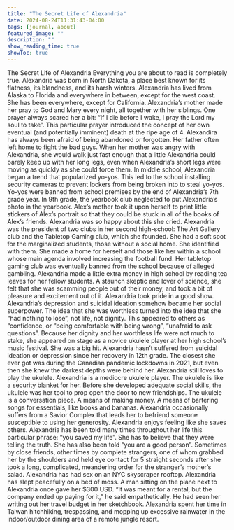 ```yaml
---
title: "The Secret Life of Alexandria"
date: 2024-08-24T11:31:43-04:00
tags: [journal, about]
featured_image: ""
description: ""
show_reading_time: true
showToc: true
---
```


The Secret Life of Alexandria
Everything you are about to read is completely true.
Alexandria was born in North Dakota, a place best known for its flatness, its blandness, and its harsh winters.
Alexandria has lived from Alaska to Florida and everywhere in between, except for the west coast. She has been everywhere, except for California.
Alexandria’s mother made her pray to God and Mary every night, all together with her siblings. One prayer always scared her a bit: “If I die before I wake, I pray the Lord my soul to take”. This particular prayer introduced the concept of her own eventual (and potentially imminent) death at the ripe age of 4.
Alexandira has always been afraid of being abandoned or forgotten. Her father often left home to fight the bad guys. When her mother was angry with Alexandria, she would walk just fast enough that a little Alexandria could barely keep up with her long legs, even when Alexandria’s short legs were moving as quickly as she could force them.
In middle school, Alexandria began a trend that popularized yo-yos. This led to the school installing security cameras to prevent lockers from being broken into to steal yo-yos. Yo-yos were banned from school premises by the end of Alexandria’s 7th grade year.
In 9th grade, the yearbook club neglected to put Alexandria’s photo in the yearbook. Alex’s mother took it upon herself to print little stickers of Alex’s portrait so that they could be stuck in all of the books of Alex’s friends. Alexandria was so happy about this she cried.
Alexandria was the president of two clubs in her second high-school: The Art Gallery club and the Tabletop Gaming club, which she founded. She had a soft spot for the marginalized students, those without a social home. She identified with them. She made a home for herself and those like her within a school whose main agenda involved increasing the football fund.
Her tabletop gaming club was eventually banned from the school because of alleged gambling.
Alexandria made a little extra money in high school by reading tea leaves for her fellow students. A staunch skeptic and lover of science, she felt that she was scamming people out of their money, and took a bit of pleasure and excitement out of it. Alexandria took pride in a good show.
Alexandria’s depression and suicidal ideation somehow became her social superpower. The idea that she was worthless turned into the idea that she “had nothing to lose”, not life, not dignity. This appeared to others as “confidence, or “being comfortable with being wrong”, “unafraid to ask questions”.
Because her dignity and her worthless life were not much to stake, she appeared on stage as a novice ukulele player at her high school’s music festival.
She was a big hit.
Alexandria hasn’t suffered from suicidal ideation or depression since her recovery in 12th grade. The closest she ever got was during the Canadian pandemic lockdowns in 2021, but even then she knew the darkest depths were behind her.
Alexandria still loves to play the ukulele.
Alexandria is a mediocre ukulele player. The ukulele is like a security blanket for her. Before she developed adequate social skills, the ukulele was her tool to prop open the door to new friendships. The ukulele is a conversation piece. A means of making money. A means of bartering songs for essentials, like books and bananas.
Alexandria occasionally suffers from a Savior Complex that leads her to befriend someone susceptible to using her generosity. Alexandria enjoys feeling like she saves others.
Alexandria has been told many times throughout her life this particular phrase: “you saved my life”. She has to believe that they were telling the truth.
She has also been told “you are a good person”. Sometimes by close friends, other times by complete strangers, one of whom grabbed her by the shoulders and held eye contact for 5 straight seconds after she took a long, complicated, meandering order for the stranger’s mother’s salad.
Alexandria has had sex on an NYC skyscraper rooftop.
Alexandria has slept peacefully on a bed of moss.
A man sitting on the plane next to Alexandria once gave her $300 USD. “It was meant for a rental, but the company ended up paying for it,” he said empathetically. He had seen her writing out her travel budget in her sketchbook.
Alexandria spent her time in Taiwan hitchhiking, trespassing, and mopping up excessive rainwater in the indoor/outdoor dining area of a remote jungle resort.
